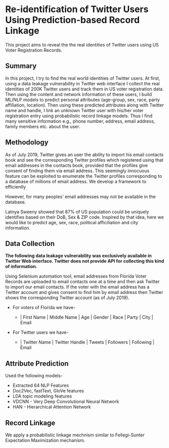 # Re-identification of Twitter Users Using Prediction-based Record Linkage
This project aims to reveal the the real identities of Twitter users using US Voter Registration Records.

## Summary

In this project, I try to find the real world identities of Twitter users. At first, using a data leakage vulnerability in Twitter web interface I collect the real identities of 200K Twitter users and track them in US voter registration data. Then using the content and network information of these users, I build ML/NLP models to predict personal attributes (age-group, sex, race, party affiliation, location). Then using these predicted attributes along with Twitter name and handle, I link an unknown Twitter user with his/her voter registration entry using probabilistic record linkage models. Thus I find many sensitive information e.g., phone number, address, email address, family members etc. about the user. 

## Methodology
As of July 2019, Twitter gives an user the ability to import his email contacts book and see the corresponding Twitter profiles which registered using that email addresses in the contacts book, provided that the profiles give consent of finding them via email address. This seemingly innocuous feature can be exploited to enumerate the Twitter profiles corresponding to a database of millions of email address. We develop a framework to efficiently 

However, for many peoples' email addresses may not be available in the database. 

Latnya Sweeny showed that 87% of US population could be uniquely identifies based on their DoB, Sex & ZIP code. Inspired by that idea, here we would like to predict age, sex, race, political afficiliation and city information. 

## Data Collection

**The following data leakage vulnerability was exclusively available in Twitter Web interface. Twitter does not provide API for collecting this kind of information.**

Using Selenium automation tool, email addresses from Florida Voter Records are uploaded to email contacts one at a time and then ask Twitter to import our email contacts. If the voter with the email address has a Twitter account and gives consent to find him by email address then Twitter shows the corresponding Twitter account (as of July 2019). 

* For voters of Florida we have-

  - | First Name | Middle Name | Age | Gender | Race | Party | City | Email

* For Twitter users we have-

  - | Twitter Name | Twitter Handle | Tweets | Followers | Following | Email

## Attribute Prediction
Used the following models-

* Extracted 64 NLP Features
* Doc2Vec, fastText, GloVe features
* LDA topic modeling features
* VDCNN - Very Deep Convolutional Neural Network
* HAN - Hierarchical Attention Network

## Record Linkage
We apply a probabilistic linkage mechnism similar to Fellegi-Sunter Expectation Maximization mechanism.


